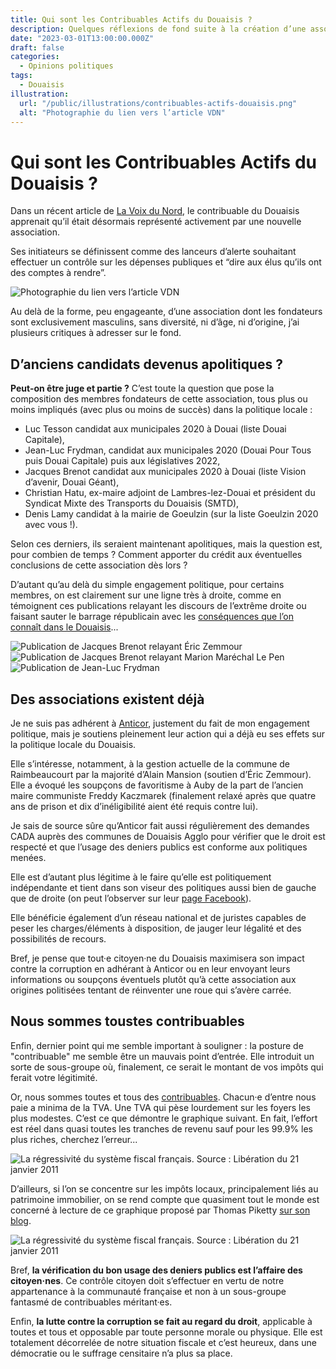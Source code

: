 ```yaml
---
title: Qui sont les Contribuables Actifs du Douaisis ?
description: Quelques réflexions de fond suite à la création d’une association de "contribuables actifs".
date: "2023-03-01T13:00:00.000Z"
draft: false
categories:
  - Opinions politiques
tags:
  - Douaisis
illustration:
  url: "/public/illustrations/contribuables-actifs-douaisis.png"
  alt: "Photographie du lien vers l’article VDN"
---
```


# Qui sont les Contribuables Actifs du Douaisis ?

Dans un récent article de [La Voix du Nord](https://www.lavoixdunord.fr/1295980/article/2023-02-26/l-association-contribuables-actifs-du-douaisis-nee-pour-passer-les-comptes-la), le contribuable du Douaisis apprenait qu’il était désormais représenté activement par une nouvelle association.

Ses initiateurs se définissent comme des lanceurs d’alerte souhaitant effectuer un contrôle sur les dépenses publiques et “dire aux élus qu’ils ont des comptes à rendre”.

![Photographie du lien vers l’article VDN](/public/illustrations/contribuables-actifs-douaisis.png)

Au delà de la forme, peu engageante, d’une association dont les fondateurs sont exclusivement masculins, sans diversité, ni d’âge, ni d’origine, j’ai plusieurs critiques à adresser sur le fond.

## D’anciens candidats devenus apolitiques ?

**Peut-on être juge et partie ?** C’est toute la question que pose la composition des membres fondateurs de cette association, tous plus ou moins impliqués (avec plus ou moins de succès) dans la politique locale :
- Luc Tesson candidat aux municipales 2020 à Douai (liste Douai Capitale),
- Jean-Luc Frydman, candidat aux municipales 2020 (Douai Pour Tous puis Douai Capitale) puis aux législatives 2022,
- Jacques Brenot candidat aux municipales 2020 à Douai (liste Vision d’avenir, Douai Géant),
- Christian Hatu, ex-maire adjoint de Lambres-lez-Douai et président du Syndicat Mixte des Transports du Douaisis (SMTD),
- Denis Lamy candidat à la mairie de Goeulzin (sur la liste Goeulzin 2020 avec vous !).

Selon ces derniers, ils seraient maintenant apolitiques, mais la question est, pour combien de temps ? Comment apporter du crédit aux éventuelles conclusions de cette association dès lors ?

D’autant qu’au delà du simple engagement politique, pour certains membres, on est clairement sur une ligne très à droite, comme en témoignent ces publications relayant les discours de l’extrême droite ou faisant sauter le barrage républicain avec les [conséquences que l’on connaît dans le Douaisis](./la-contagion-rn-peut-etre-stoppee)...

![Publication de Jacques Brenot relayant Éric Zemmour](/public/illustrations/publication-jacques-brenot-zemmour.png)
![Publication de Jacques Brenot relayant Marion Maréchal Le Pen](/public/illustrations/publication-jacques-brenot-lepen.png)
![Publication de Jean-Luc Frydman](/public/illustrations/publication-jean-luc-frydman-second-tour.png)

## Des associations existent déjà

Je ne suis pas adhérent à [Anticor](https://www.anticor.org/), justement du fait de mon engagement politique, mais je soutiens pleinement leur action qui a déjà eu ses effets sur la politique locale du Douaisis.

Elle s’intéresse, notamment, à la gestion actuelle de la commune de Raimbeaucourt par la majorité d’Alain Mansion (soutien d’Éric Zemmour). Elle a évoqué les soupçons de favoritisme à Auby de la part de l’ancien maire communiste Freddy Kaczmarek (finalement relaxé après que quatre ans de prison et dix d’inéligibilité aient été requis contre lui).

Je sais de source sûre qu’Anticor fait aussi régulièrement des demandes CADA auprès des communes de Douaisis Agglo pour vérifier que le droit est respecté et que l’usage des deniers publics est conforme aux politiques menées.

Elle est d’autant plus légitime à le faire qu’elle est politiquement indépendante et tient dans son viseur des politiques aussi bien de gauche que de droite (on peut l’observer sur leur [page Facebook](https://www.facebook.com/anticor59/)).

Elle bénéficie également d’un réseau national et de juristes capables de peser les charges/éléments à disposition, de jauger leur légalité et des possibilités de recours.

Bref, je pense que tout·e citoyen·ne du Douaisis maximisera son impact contre la corruption en adhérant à Anticor ou en leur envoyant leurs informations ou soupçons éventuels plutôt qu’à cette association aux origines politisées tentant de réinventer une roue qui s’avère carrée.

## Nous sommes toustes contribuables

Enfin, dernier point qui me semble important à souligner : la posture de "contribuable" me semble être un mauvais point d’entrée. Elle introduit un sorte de sous-groupe où, finalement, ce serait le montant de vos impôts qui ferait votre légitimité.

Or, nous sommes toutes et tous des [contribuables](https://fr.wiktionary.org/wiki/contribuable). Chacun·e d’entre nous paie a minima de la TVA. Une TVA qui pèse lourdement sur les foyers les plus modestes. C’est ce que démontre le graphique suivant. En fait, l’effort est réel dans quasi toutes les tranches de revenu sauf pour les 99.9% les plus riches, cherchez l’erreur...

![La régressivité du système fiscal français. Source : Libération du 21 janvier 2011](/public/illustrations/composition-impots.jpg)

D’ailleurs, si l’on se concentre sur les impôts locaux, principalement liés au patrimoine immobilier, on se rend compte que quasiment tout le monde est concerné à lecture de ce graphique proposé par Thomas Piketty [sur son blog](https://www.lemonde.fr/blog/piketty/2017/10/10/isf-une-faute-historique/).

![La régressivité du système fiscal français. Source : Libération du 21 janvier 2011](./../../public/illustrations/composition-patrimoine-2015.png)

Bref, **la vérification du bon usage des deniers publics est l’affaire des citoyen·nes**. Ce contrôle citoyen doit s’effectuer en vertu de notre appartenance à la communauté française et non à un sous-groupe fantasmé de contribuables méritant·es.

Enfin, **la lutte contre la corruption se fait au regard du droit**, applicable à toutes et tous et opposable par toute personne morale ou physique. Elle est totalement décorrelée de notre situation fiscale et c’est heureux, dans une démocratie ou le suffrage censitaire n’a plus sa place.
